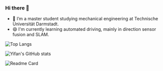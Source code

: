 ### Hi there 👋
- 🌱 I’m a master student studying mechanical engineering at Technische Universität Darmstadt.
- 😄 I'm currently learning automated driving, mainly in direction sensor fusion and SLAM.

![Top Langs](https://github-readme-stats.vercel.app/api/top-langs/?username=Verneinender&theme=tokyonight&hide=Makefile,C,Typescript)  

![Yifan's GitHub stats](https://github-readme-stats.vercel.app/api?username=Verneinender&show_icons=true&theme=tokyonight)

![Readme Card](https://github-readme-stats.vercel.app/api/pin/?username=Verneinender&repo=Mobile_Robotics_Exercises)

<!--
**Verneinender/Verneinender** is a ✨ _special_ ✨ repository because its `README.md` (this file) appears on your GitHub profile.



Here are some ideas to get you started:

- 🔭 I’m currently working on ...
- 🌱 I’m currently learning ...
- 👯 I’m looking to collaborate on ...
- 🤔 I’m looking for help with ...
- 💬 Ask me about ...
- 📫 How to reach me: ...
- 😄 Pronouns: ...
- ⚡ Fun fact: ...
-->
